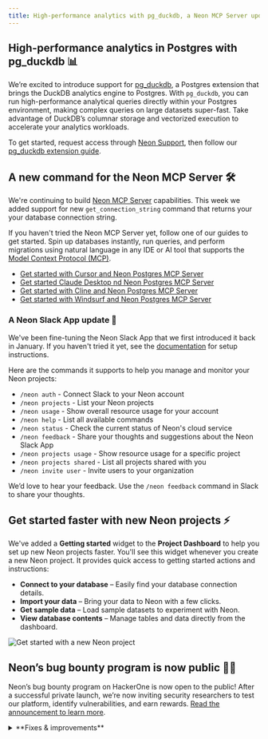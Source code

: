 ```yaml
---
title: High-performance analytics with pg_duckdb, a Neon MCP Server update, and more
---
```


## High-performance analytics in Postgres with pg_duckdb 📊

We’re excited to introduce support for [pg_duckdb](https://github.com/duckdb/pg_duckdb), a Postgres extension that brings the DuckDB analytics engine to Postgres. With `pg_duckdb`, you can run high-performance analytical queries directly within your Postgres environment, making complex queries on large datasets super-fast. Take advantage of DuckDB’s columnar storage and vectorized execution to accelerate your analytics workloads.

To get started, request access through [Neon Support](https://console.neon.tech/app/projects?modal=support), then follow our [pg_duckdb extension guide](/docs/extensions/pg_duckdb).

## A new command for the Neon MCP Server 🛠️

We're continuing to build [Neon MCP Server](https://github.com/neondatabase-labs/mcp-server-neon) capabilities. This week we added support for new `get_connection_string` command that returns your your database connection string.

If you haven't tried the Neon MCP Server yet, follow one of our guides to get started. Spin up databases instantly, run queries, and perform migrations using natural language in any IDE or AI tool that supports the [Model Context Protocol (MCP)](https://docs.anthropic.com/en/docs/agents-and-tools/mcp).

- [Get started with Cursor and Neon Postgres MCP Server](https://neon.tech/guides/cursor-mcp-neon)
- [Get started Claude Desktop nd Neon Postgres MCP Server](https://neon.tech/guides/neon-mcp-server)
- [Get started with Cline and Neon Postgres MCP Server](https://neon.tech/guides/cline-mcp-neon)
- [Get started with Windsurf and Neon Postgres MCP Server](https://neon.tech/guides/windsurf-mcp-neon)

### A Neon Slack App update 💬

We've been fine-tuning the Neon Slack App that we first introduced it back in January. If you haven't tried it yet, see the [documentation](/docs/manage/slack-app) for setup instructions.

Here are the commands it supports to help you manage and monitor your Neon projects:

- `/neon auth` - Connect Slack to your Neon account
- `/neon projects` - List your Neon projects
- `/neon usage` - Show overall resource usage for your account
- `/neon help` - List all available commands
- `/neon status` - Check the current status of Neon's cloud service
- `/neon feedback` - Share your thoughts and suggestions about the Neon Slack App
- `/neon projects usage` - Show resource usage for a specific project
- `/neon projects shared` - List all projects shared with you
- `/neon invite user` - Invite users to your organization

We’d love to hear your feedback. Use the `/neon feedback` command in Slack to share your thoughts.

## Get started faster with new Neon projects ⚡

We've added a **Getting started** widget to the **Project Dashboard** to help you set up new Neon projects faster. You'll see this widget whenever you create a new Neon project. It provides quick access to getting started actions and instructions:

- **Connect to your database** – Easily find your database connection details.
- **Import your data** – Bring your data to Neon with a few clicks.
- **Get sample data** – Load sample datasets to experiment with Neon.
- **View database contents** – Manage tables and data directly from the dashboard.

![Get started with a new Neon project](/docs/relnotes/get_started_widget.png)

## Neon’s bug bounty program is now public 🕵️‍♂️

Neon’s bug bounty program on HackerOne is now open to the public! After a successful private launch, we’re now inviting security researchers to test our platform, identify vulnerabilities, and earn rewards. [Read the announcement to learn more](https://neon.tech/blog/neons-bug-bounty-program-with-hackerone-goes-public).

<details>

<summary>**Fixes & improvements**</summary>

- **Neon Console**

  We've repositioned the "new query" button in the Neon SQL Editor, bringing it a little closer to the action. You'll now find it at the top of the editor.
  ![sql editor new query button](/docs/relnotes/new_query_button.png)

- **Postgres extension update**

  The PostgreSQL Anonymizer (`anon`) extension, which was not officially supported in Neon but enabled for some users for evaluation, will be removed. Data anonymization support continues to be on our 2025 roadmap. We will contact known `anon` extension users directly by email before we fully remove the extension. If you are using the `anon` extension and have questions or concerns, please reach out to [Neon Support](https://console.neon.tech/app/projects?modal=support).

- **Drizzle Studio update**

  We updated the Drizzle Studio integration that powers the **Tables** page in the Neon Console to version 1.0.17. For the latest improvements and fixes, see the [Neon Drizzle Studio Integration Changelog](https://github.com/neondatabase/neon-drizzle-studio-changelog/blob/main/CHANGELOG.md).

</details>
